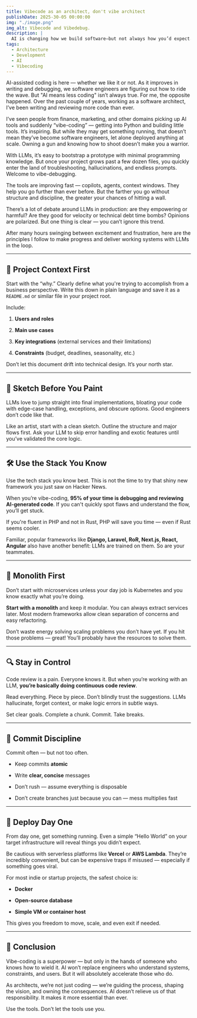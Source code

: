 ```yaml
---
title: Vibecode as an architect, don't vibe architect
publishDate: 2025-30-05 00:00:00
img: "./image.png"
img_alt: Vibecode and Vibedebug.
description: |
  AI is changing how we build software—but not always how you’d expect. As an architect, I thought LLMs would help me code less. Instead, they pulled me deeper into the trenches. In this post, I share what it's like to build with AI at your side, the traps non-engineers fall into, and why prototyping is just the beginning.
tags:
  - Architecture
  - Development
  - AI
  - Vibecoding
---
```

AI-assisted coding is here — whether we like it or not. As it improves in writing and debugging, we software engineers are figuring out how to ride the wave. But "AI means less coding" isn’t always true. For me, the opposite happened. Over the past couple of years, working as a software architect, I’ve been writing and reviewing more code than ever.

I’ve seen people from finance, marketing, and other domains picking up AI tools and suddenly “vibe-coding” — getting into Python and building little tools. It’s inspiring. But while they may get something running, that doesn’t mean they’ve become software engineers, let alone deployed anything at scale. Owning a gun and knowing how to shoot doesn’t make you a warrior.

With LLMs, it’s easy to bootstrap a prototype with minimal programming knowledge. But once your project grows past a few dozen files, you quickly enter the land of troubleshooting, hallucinations, and endless prompts. Welcome to vibe-debugging.

The tools are improving fast — copilots, agents, context windows. They help you go further than ever before. But the farther you go without structure and discipline, the greater your chances of hitting a wall.

There’s a lot of debate around LLMs in production: are they empowering or harmful? Are they good for velocity or technical debt time bombs? Opinions are polarized. But one thing is clear — you can’t ignore this trend.

After many hours swinging between excitement and frustration, here are the principles I follow to make progress and deliver working systems with LLMs in the loop.

---

## 🧭 Project Context First

Start with the “why.” Clearly define what you're trying to accomplish from a business perspective. Write this down in plain language and save it as a `README.md` or similar file in your project root.

Include:

1. **Users and roles**
    
2. **Main use cases**
    
3. **Key integrations** (external services and their limitations)
    
4. **Constraints** (budget, deadlines, seasonality, etc.)
    

Don’t let this document drift into technical design. It’s your north star.

---

## 🎨 Sketch Before You Paint

LLMs love to jump straight into final implementations, bloating your code with edge-case handling, exceptions, and obscure options. Good engineers don’t code like that.

Like an artist, start with a clean sketch. Outline the structure and major flows first. Ask your LLM to skip error handling and exotic features until you’ve validated the core logic.

---

## 🛠️ Use the Stack You Know

Use the tech stack you know best. This is not the time to try that shiny new framework you just saw on Hacker News.

When you’re vibe-coding, **95% of your time is debugging and reviewing AI-generated code**. If you can't quickly spot flaws and understand the flow, you’ll get stuck.

If you're fluent in PHP and not in Rust, PHP will save you time — even if Rust seems cooler.

Familiar, popular frameworks like **Django, Laravel, RoR, Next.js, React, Angular** also have another benefit: LLMs are trained on them. So are your teammates.

---

## 🧱 Monolith First

Don’t start with microservices unless your day job is Kubernetes and you know exactly what you’re doing.

**Start with a monolith** and keep it modular. You can always extract services later. Most modern frameworks allow clean separation of concerns and easy refactoring.

Don’t waste energy solving scaling problems you don’t have yet. If you hit those problems — great! You’ll probably have the resources to solve them.

---

## 🔍 Stay in Control

Code review is a pain. Everyone knows it. But when you’re working with an LLM, **you’re basically doing continuous code review**.

Read everything. Piece by piece. Don’t blindly trust the suggestions. LLMs hallucinate, forget context, or make logic errors in subtle ways.

Set clear goals. Complete a chunk. Commit. Take breaks.

---

## 🧾 Commit Discipline

Commit often — but not too often.

- Keep commits **atomic**
    
- Write **clear, concise** messages
    
- Don’t rush — assume everything is disposable
    
- Don’t create branches just because you can — mess multiplies fast
    

---

## 🚀 Deploy Day One

From day one, get something running. Even a simple “Hello World” on your target infrastructure will reveal things you didn’t expect.

Be cautious with serverless platforms like **Vercel** or **AWS Lambda**. They’re incredibly convenient, but can be expensive traps if misused — especially if something goes viral.

For most indie or startup projects, the safest choice is:

- **Docker**
    
- **Open-source database**
    
- **Simple VM or container host**
    

This gives you freedom to move, scale, and even exit if needed.

---

## 🧠 Conclusion

Vibe-coding is a superpower — but only in the hands of someone who knows how to wield it. AI won’t replace engineers who understand systems, constraints, and users. But it will absolutely accelerate those who do.

As architects, we’re not just coding — we’re guiding the process, shaping the vision, and owning the consequences. AI doesn’t relieve us of that responsibility. It makes it more essential than ever.

Use the tools. Don’t let the tools use you.
